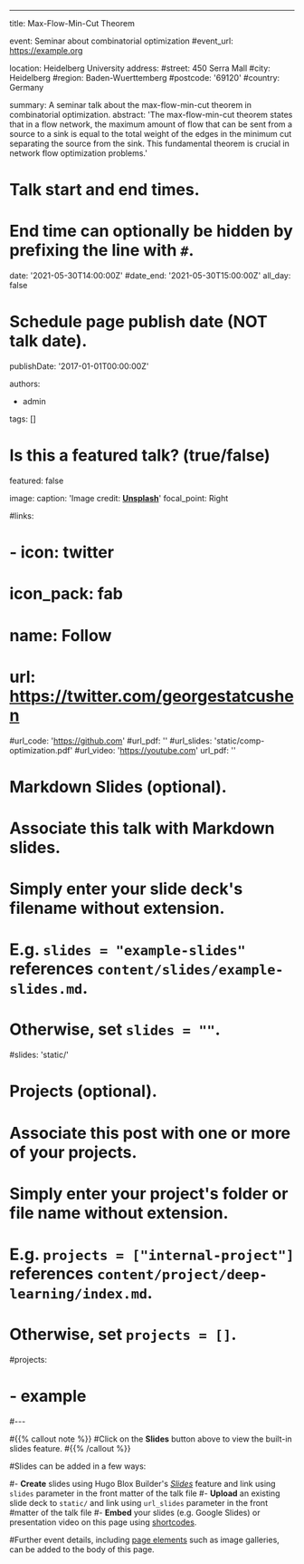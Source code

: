 ---
title: Max-Flow-Min-Cut Theorem

event: Seminar about combinatorial optimization
#event_url: https://example.org

location: Heidelberg University
address:
  #street: 450 Serra Mall
  #city: Heidelberg
  #region: Baden-Wuerttemberg
  #postcode: '69120'
  #country: Germany

summary: A seminar talk about the max-flow-min-cut theorem in combinatorial optimization.
abstract: 'The max-flow-min-cut theorem states that in a flow network, the maximum amount of flow that can be sent from a source to a sink is equal to the total weight of the edges in the minimum cut separating the source from the sink. This fundamental theorem is crucial in network flow optimization problems.'

# Talk start and end times.
#   End time can optionally be hidden by prefixing the line with `#`.
date: '2021-05-30T14:00:00Z'
#date_end: '2021-05-30T15:00:00Z'
all_day: false

# Schedule page publish date (NOT talk date).
publishDate: '2017-01-01T00:00:00Z'

authors:
  - admin

tags: []

# Is this a featured talk? (true/false)
featured: false

image:
  caption: 'Image credit: [**Unsplash**](https://unsplash.com/photos/bzdhc5b3Bxs)'
  focal_point: Right

#links:
#  - icon: twitter
#    icon_pack: fab
#    name: Follow
#    url: https://twitter.com/georgestatcushen
#url_code: 'https://github.com'
#url_pdf: ''
#url_slides: 'static/comp-optimization.pdf'
#url_video: 'https://youtube.com'
url_pdf: ''

# Markdown Slides (optional).
#   Associate this talk with Markdown slides.
#   Simply enter your slide deck's filename without extension.
#   E.g. `slides = "example-slides"` references `content/slides/example-slides.md`.
#   Otherwise, set `slides = ""`.
#slides: 'static/'

# Projects (optional).
#   Associate this post with one or more of your projects.
#   Simply enter your project's folder or file name without extension.
#   E.g. `projects = ["internal-project"]` references `content/project/deep-learning/index.md`.
#   Otherwise, set `projects = []`.
#projects:
#  - example
#---

#{{% callout note %}}
#Click on the **Slides** button above to view the built-in slides feature.
#{{% /callout %}}

#Slides can be added in a few ways:

#- **Create** slides using Hugo Blox Builder's [_Slides_](https://docs.hugoblox.com/reference/#content-types/) feature and link using `slides` parameter in the front matter of the talk file
#- **Upload** an existing slide deck to `static/` and link using `url_slides` parameter in the front #matter of the talk file
#- **Embed** your slides (e.g. Google Slides) or presentation video on this page using [shortcodes](https://docs.hugoblox.com/reference/markdown/).

#Further event details, including [page elements](https://docs.hugoblox.com/reference/markdown/) such as image galleries, can be added to the body of this page.
